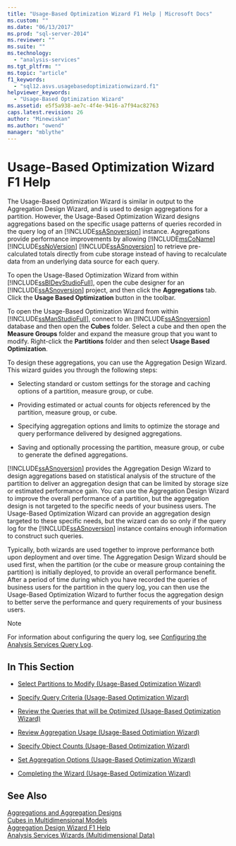 ```yaml
---
title: "Usage-Based Optimization Wizard F1 Help | Microsoft Docs"
ms.custom: ""
ms.date: "06/13/2017"
ms.prod: "sql-server-2014"
ms.reviewer: ""
ms.suite: ""
ms.technology: 
  - "analysis-services"
ms.tgt_pltfrm: ""
ms.topic: "article"
f1_keywords: 
  - "sql12.asvs.usagebasedoptimizationwizard.f1"
helpviewer_keywords: 
  - "Usage-Based Optimization Wizard"
ms.assetid: e5f5a938-ae7c-4f4e-9416-a7f94ac82763
caps.latest.revision: 26
author: "Minewiskan"
ms.author: "owend"
manager: "mblythe"
---
```

# Usage-Based Optimization Wizard F1 Help
  The Usage-Based Optimization Wizard is similar in output to the Aggregation Design Wizard, and is used to design aggregations for a partition. However, the Usage-Based Optimization Wizard designs aggregations based on the specific usage patterns of queries recorded in the query log of an [!INCLUDE[ssASnoversion](../includes/ssasnoversion-md.md)] instance. Aggregations provide performance improvements by allowing [!INCLUDE[msCoName](../includes/msconame-md.md)] [!INCLUDE[ssNoVersion](../includes/ssnoversion-md.md)] [!INCLUDE[ssASnoversion](../includes/ssasnoversion-md.md)] to retrieve pre-calculated totals directly from cube storage instead of having to recalculate data from an underlying data source for each query.  
  
 To open the Usage-Based Optimization Wizard from within [!INCLUDE[ssBIDevStudioFull](../includes/ssbidevstudiofull-md.md)], open the cube designer for an [!INCLUDE[ssASnoversion](../includes/ssasnoversion-md.md)] project, and then click the **Aggregations** tab. Click the **Usage Based Optimization** button in the toolbar.  
  
 To open the Usage-Based Optimization Wizard from within [!INCLUDE[ssManStudioFull](../includes/ssmanstudiofull-md.md)], connect to an [!INCLUDE[ssASnoversion](../includes/ssasnoversion-md.md)] database and then open the **Cubes** folder. Select a cube and then open the **Measure Groups** folder and expand the measure group that you want to modify. Right-click the **Partitions** folder and then select **Usage Based Optimization**.  
  
 To design these aggregations, you can use the Aggregation Design Wizard. This wizard guides you through the following steps:  
  
-   Selecting standard or custom settings for the storage and caching options of a partition, measure group, or cube.  
  
-   Providing estimated or actual counts for objects referenced by the partition, measure group, or cube.  
  
-   Specifying aggregation options and limits to optimize the storage and query performance delivered by designed aggregations.  
  
-   Saving and optionally processing the partition, measure group, or cube to generate the defined aggregations.  
  
 [!INCLUDE[ssASnoversion](../includes/ssasnoversion-md.md)] provides the Aggregation Design Wizard to design aggregations based on statistical analysis of the structure of the partition to deliver an aggregation design that can be limited by storage size or estimated performance gain. You can use the Aggregation Design Wizard to improve the overall performance of a partition, but the aggregation design is not targeted to the specific needs of your business users. The Usage-Based Optimization Wizard can provide an aggregation design targeted to these specific needs, but the wizard can do so only if the query log for the [!INCLUDE[ssASnoversion](../includes/ssasnoversion-md.md)] instance contains enough information to construct such queries.  
  
 Typically, both wizards are used together to improve performance both upon deployment and over time. The Aggregation Design Wizard should be used first, when the partition (or the cube or measure group containing the partition) is initially deployed, to provide an overall performance benefit. After a period of time during which you have recorded the queries of business users for the partition in the query log, you can then use the Usage-Based Optimization Wizard to further focus the aggregation design to better serve the performance and query requirements of your business users.  
  
> [!NOTE]  
>  For information about configuring the query log, see [Configuring the Analysis Services Query Log](http://www.microsoft.com/technet/prodtechnol/sql/2005/technologies/config_ssas_querylog.mspx).  
  
## In This Section  
  
-   [Select Partitions to Modify &#40;Usage-Based Optimization Wizard&#41;](../../2014/analysis-services/select-partitions-to-modify-usage-based-optimization-wizard.md)  
  
-   [Specify Query Criteria &#40;Usage-Based Optimization Wizard&#41;](../../2014/analysis-services/specify-query-criteria-usage-based-optimization-wizard.md)  
  
-   [Review the Queries that will be Optimized &#40;Usage-Based Optimization Wizard&#41;](../../2014/analysis-services/review-the-queries-that-will-be-optimized-usage-based-optimization-wizard.md)  
  
-   [Review Aggregation Usage &#40;Usage-Based Optimiation Wizard&#41;](../../2014/analysis-services/review-aggregation-usage-usage-based-optimiation-wizard.md)  
  
-   [Specify Object Counts &#40;Usage-Based Optimization Wizard&#41;](../../2014/analysis-services/specify-object-counts-usage-based-optimization-wizard.md)  
  
-   [Set Aggregation Options &#40;Usage-Based Optimization Wizard&#41;](../../2014/analysis-services/set-aggregation-options-usage-based-optimization-wizard.md)  
  
-   [Completing the Wizard &#40;Usage-Based Optimization Wizard&#41;](../../2014/analysis-services/completing-the-wizard-usage-based-optimization-wizard.md)  
  
## See Also  
 [Aggregations and Aggregation Designs](../../2014/analysis-services/dev-guide/aggregations-and-aggregation-designs.md)   
 [Cubes in Multidimensional Models](../../2014/analysis-services/cubes-in-multidimensional-models.md)   
 [Aggregation Design Wizard F1 Help](../../2014/analysis-services/aggregation-design-wizard-f1-help.md)   
 [Analysis Services Wizards &#40;Multidimensional Data&#41;](../../2014/analysis-services/analysis-services-wizards-multidimensional-data.md)  
  
  
